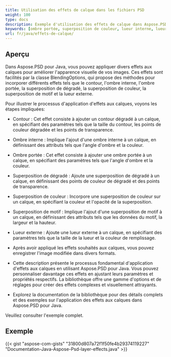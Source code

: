 ```yaml
---
title: Utilisation des effets de calque dans les fichiers PSD
weight: 100
type: docs
description: Exemple d'utilisation des effets de calque dans Aspose.PSD pour Java
keywords: [ombre portée, superposition de couleur, lueur interne, lueur externe, api psd, java, extrait de code]
url: fr/java/effets-de-calque/
---
```


## **Aperçu**
Dans Aspose.PSD pour Java, vous pouvez appliquer divers effets aux calques pour améliorer l'apparence visuelle de vos images. Ces effets sont facilités par la classe BlendingOptions, qui propose des méthodes pour incorporer différents effets tels que le contour, l'ombre interne, l'ombre portée, la superposition de dégradé, la superposition de couleur, la superposition de motif et la lueur externe.

Pour illustrer le processus d'application d'effets aux calques, voyons les étapes impliquées:

- Contour : Cet effet consiste à ajouter un contour dégradé à un calque, en spécifiant des paramètres tels que la taille du contour, les points de couleur dégradée et les points de transparence.

- Ombre interne : Implique l'ajout d'une ombre interne à un calque, en définissant des attributs tels que l'angle d'ombre et la couleur.

- Ombre portée : Cet effet consiste à ajouter une ombre portée à un calque, en spécifiant des paramètres tels que l'angle d'ombre et la couleur.

- Superposition de dégradé : Ajoute une superposition de dégradé à un calque, en définissant des points de couleur de dégradé et des points de transparence.

- Superposition de couleur : Incorpore une superposition de couleur sur un calque, en spécifiant la couleur et l'opacité de la superposition.

- Superposition de motif : Implique l'ajout d'une superposition de motif à un calque, en définissant des attributs tels que les données du motif, la largeur et la hauteur.

- Lueur externe : Ajoute une lueur externe à un calque, en spécifiant des paramètres tels que la taille de la lueur et la couleur de remplissage.

- Après avoir appliqué les effets souhaités aux calques, vous pouvez enregistrer l'image modifiée dans divers formats.

- Cette description présente le processus fondamental d'application d'effets aux calques en utilisant Aspose.PSD pour Java. Vous pouvez personnaliser davantage ces effets en ajustant leurs paramètres et propriétés respectifs. La bibliothèque offre une gamme d'options et de réglages pour créer des effets complexes et visuellement attrayants.

- Explorez la documentation de la bibliothèque pour des détails complets et des exemples sur l'application des effets aux calques dans Aspose.PSD pour Java.

Veuillez consulter l'exemple complet.

## **Exemple**
{{< gist "aspose-com-gists" "31800d807a72f1f50fe4b29374119227" "Documentation-Java-Aspose-Psd-layer-effects.java" >}}
